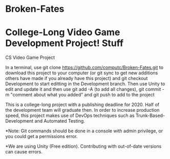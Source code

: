 # Broken-Fates
College-Long Video Game Development Project!
Stuff
=======
CS Video Game Project

In a terminal, use git clone https://github.com/computc/Broken-Fates.git to download this project to your computer (or git sync to get new additions others have made if you already have this project) and git checkout Development to start editting in the Development branch. Then use Unity to edit and update it and then use git add -A (to add all changes), git commit -m "comment about what you added" and git push to add to the project

This is a college-long project with a publishing deadline for 2020. Half of the development team will graduate then.
In order to increase production speed, this project makes use of DevOps techniques such as Trunk-Based-Development and Automated Testing.

*Note: Git commands should be done in a console with admin privilege, or you could get a permissions error.

*We are using Unity (Free edition). Contributing with out-of-date versions can cause errors.
